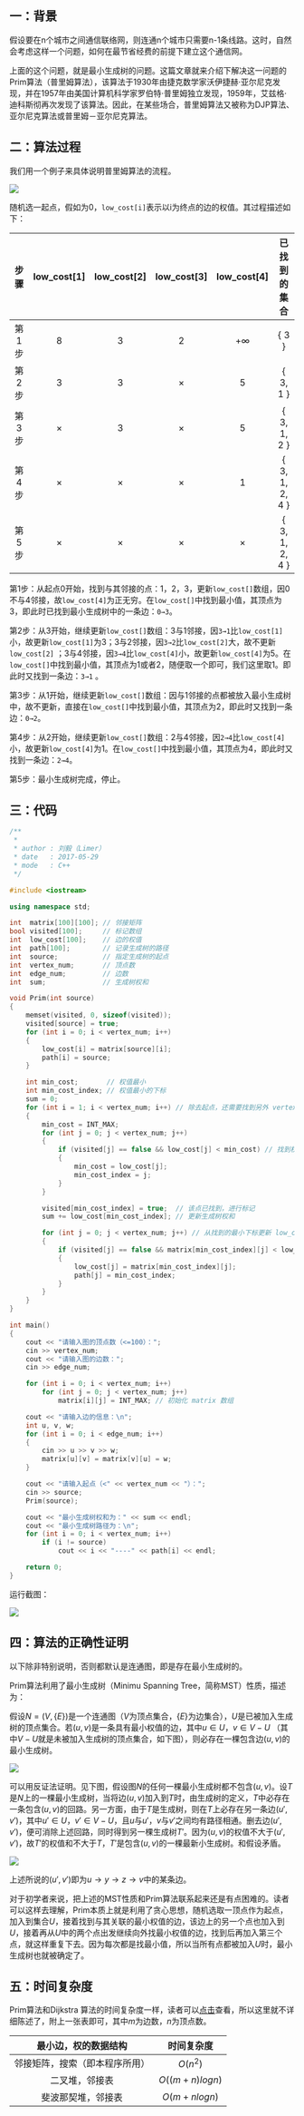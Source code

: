 ## 一：背景

假设要在n个城市之间通信联络网，则连通n个城市只需要n-1条线路。这时，自然会考虑这样一个问题，如何在最节省经费的前提下建立这个通信网。

上面的这个问题，就是最小生成树的问题。这篇文章就来介绍下解决这一问题的Prim算法（普里姆算法），该算法于1930年由捷克数学家沃伊捷赫·亚尔尼克发现，并在1957年由美国计算机科学家罗伯特·普里姆独立发现，1959年，艾兹格·迪科斯彻再次发现了该算法。因此，在某些场合，普里姆算法又被称为DJP算法、亚尔尼克算法或普里姆－亚尔尼克算法。


<!--more-->


## 二：算法过程

我们用一个例子来具体说明普里姆算法的流程。

![](https://61mon.com/images/illustrations/Prim/1.png)

随机选一起点，假如为0，`low_cost[i]`表示以i为终点的边的权值。其过程描述如下：

|  步骤  | low_cost[1] | low_cost[2] | low_cost[3] | low_cost[4] |     已找到的集合     |
| :--: | :---------: | :---------: | :---------: | :---------: | :------------: |
| 第1步  |      8      |      3      |      2      |     +∞      |     { 3 }      |
| 第2步  |      3      |      3      |      ×      |      5      |    { 3, 1 }    |
| 第3步  |      ×      |      3      |      ×      |      5      |  { 3, 1, 2 }   |
| 第4步  |      ×      |      ×      |      ×      |      1      | { 3, 1, 2, 4 } |
| 第5步  |      ×      |      ×      |      ×      |      ×      | { 3, 1, 2, 4 } |

第1步：从起点0开始，找到与其邻接的点：1，2，3，更新`low_cost[]`数组，因0不与4邻接，故`low_cost[4]`为正无穷。在`low_cost[]`中找到最小值，其顶点为3，即此时已找到最小生成树中的一条边：`0→3`。

第2步：从3开始，继续更新`low_cost[]`数组：3与1邻接，因`3→1`比`low_cost[1]`小，故更新`low_cost[1]`为3；3与2邻接，因`3→2`比`low_cost[2]`大，故不更新`low_cost[2]` ；3与4邻接，因`3→4`比`low_cost[4]`小，故更新`low_cost[4]`为5。在`low_cost[]`中找到最小值，其顶点为1或者2，随便取一个即可，我们这里取1。即此时又找到一条边：`3→1` 。

第3步：从1开始，继续更新`low_cost[]`数组：因与1邻接的点都被放入最小生成树中，故不更新，直接在`low_cost[]`中找到最小值，其顶点为2，即此时又找到一条边：`0→2`。

第4步：从2开始，继续更新`low_cost[]`数组：2与4邻接，因`2→4`比`low_cost[4]`小，故更新`low_cost[4]`为1。在`low_cost[]`中找到最小值，其顶点为4，即此时又找到一条边：`2→4`。

第5步：最小生成树完成，停止。

## 三：代码

```c++
/**
 *
 * author : 刘毅（Limer）
 * date   : 2017-05-29
 * mode   : C++
 */

#include <iostream>

using namespace std;

int  matrix[100][100]; // 邻接矩阵
bool visited[100];     // 标记数组
int  low_cost[100];    // 边的权值
int  path[100];        // 记录生成树的路径
int  source;           // 指定生成树的起点
int  vertex_num;       // 顶点数
int  edge_num;         // 边数
int  sum;              // 生成树权和

void Prim(int source)
{
    memset(visited, 0, sizeof(visited));
    visited[source] = true;
    for (int i = 0; i < vertex_num; i++)
    {
        low_cost[i] = matrix[source][i];
        path[i] = source;
    }

    int min_cost;       // 权值最小
    int min_cost_index; // 权值最小的下标
    sum = 0;
    for (int i = 1; i < vertex_num; i++) // 除去起点，还需要找到另外 vertex_num-1 个点
    {
        min_cost = INT_MAX;
        for (int j = 0; j < vertex_num; j++)
        {
            if (visited[j] == false && low_cost[j] < min_cost) // 找到权值最小
            {
                min_cost = low_cost[j];
                min_cost_index = j;
            }
        }

        visited[min_cost_index] = true;  // 该点已找到，进行标记
        sum += low_cost[min_cost_index]; // 更新生成树权和

        for (int j = 0; j < vertex_num; j++) // 从找到的最小下标更新 low_cost 数组
        {
            if (visited[j] == false && matrix[min_cost_index][j] < low_cost[j])
            {
                low_cost[j] = matrix[min_cost_index][j];
                path[j] = min_cost_index;
            }
        }
    }
}

int main()
{
    cout << "请输入图的顶点数（<=100）：";
    cin >> vertex_num;
    cout << "请输入图的边数：";
    cin >> edge_num;

    for (int i = 0; i < vertex_num; i++)
        for (int j = 0; j < vertex_num; j++)
            matrix[i][j] = INT_MAX; // 初始化 matrix 数组

    cout << "请输入边的信息：\n";
    int u, v, w;
    for (int i = 0; i < edge_num; i++)
    {
        cin >> u >> v >> w;
        matrix[u][v] = matrix[v][u] = w;
    }

    cout << "请输入起点（<" << vertex_num << "）：";
    cin >> source;
    Prim(source);

    cout << "最小生成树权和为：" << sum << endl;
    cout << "最小生成树路径为：\n";
    for (int i = 0; i < vertex_num; i++)
        if (i != source)
            cout << i << "----" << path[i] << endl;

    return 0;
}
```

运行截图：

![](https://61mon.com/images/illustrations/Prim/2.png)

## 四：算法的正确性证明

以下除非特别说明，否则都默认是连通图，即是存在最小生成树的。

Prim算法利用了最小生成树（Minimu Spanning Tree，简称MST）性质，描述为：

假设$N=(V,\{E\})$是一个连通图（$V$为顶点集合，$\{E\}$为边集合），$U$是已被加入生成树的顶点集合。若$(u,v)$是一条具有最小权值的边，其中$u∈U，v∈V-U$ （其中$V-U$就是未被加入生成树的顶点集合，如下图），则必存在一棵包含边$(u,v)$的最小生成树。

![](https://61mon.com/images/illustrations/Prim/3.png)

可以用反证法证明。见下图，假设图$N$的任何一棵最小生成树都不包含$(u,v)$。设$T$是$N$上的一棵最小生成树，当将边$(u,v)$加入到$T$时，由生成树的定义，$T$中必存在一条包含$(u,v)$的回路。另一方面，由于$T$是生成树，则在$T$上必存在另一条边$(u',v')$，其中$u'∈U，v'∈V-U$，且$u$与$u'$，$v$与$v'$之间均有路径相通。删去边$(u',v')$，便可消除上述回路，同时得到另一棵生成树$T'$。因为$(u,v)$的权值不大于$(u',v')$，故$T'$的权值和不大于$T$，$T'$是包含$(u,v)$的一棵最新小生成树。和假设矛盾。

![](https://61mon.com/images/illustrations/Prim/4.png)

上述所说的$(u',v')$即为$u→y→z→v$中的某条边。

对于初学者来说，把上述的MST性质和Prim算法联系起来还是有点困难的。读者可以这样去理解，Prim本质上就是利用了贪心思想，随机选取一顶点作为起点，加入到集合$U$，接着找到与其关联的最小权值的边，该边上的另一个点也加入到$U$，接着再从$U$中的两个点出发继续向外找最小权值的边，找到后再加入第三个点，就这样重复下去。因为每次都是找最小值，所以当所有点都被加入$U$时，最小生成树也就被确定了。

## 五：时间复杂度

Prim算法和Dijkstra 算法的时间复杂度一样，读者可以[点击](http://www.61mon.com/index.php/archives/194/#menu_index_4)查看，所以这里就不详细陈述了，附上一张表即可，其中$m$为边数，$n$为顶点数。

|   最小边，权的数据结构    |     时间复杂度      |
| :-------------: | :------------: |
| 邻接矩阵，搜索（即本程序所用） |    $O(n^2)$    |
|     二叉堆，邻接表     | $O((m+n)logn)$ |
|    斐波那契堆，邻接表    |  $O(m+nlogn)$  |
